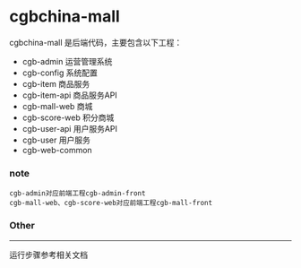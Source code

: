 cgbchina-mall 
=============

cgbchina-mall 是后端代码，主要包含以下工程：

- cgb-admin                     运营管理系统
- cgb-config                    系统配置
- cgb-item                      商品服务
- cgb-item-api                  商品服务API
- cgb-mall-web                  商城
- cgb-score-web                 积分商城
- cgb-user-api                  用户服务API
- cgb-user                      用户服务
- cgb-web-common

### note
    cgb-admin对应前端工程cgb-admin-front
    cgb-mall-web、cgb-score-web对应前端工程cgb-mall-front


### Other
----------
运行步骤参考相关文档







